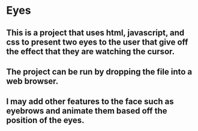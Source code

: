 # Eyes

## This is a project that uses html, javascript, and css to present two eyes to the user that give off the effect that they are watching the cursor.
## The project can be run by dropping the file into a web browser.
## I may add other features to the face such as eyebrows and animate them based off the position of the eyes.
